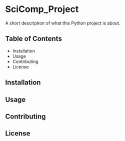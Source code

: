 # SciComp_Project

A short description of what this Python project is about.
## Table of Contents
- Installation
- Usage
- Contributing
- License

## Installation

## Usage

## Contributing

## License

